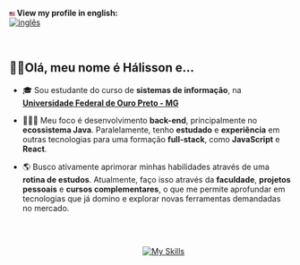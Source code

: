 <p align = "left">
  <strong> <img src = "images\us.png" width = 2.0% height = 2.0% > View my profile in english: </strong>
<br>
  <a href = "https://github.com/HalissonPiov/HalissonPiov">
    <img src = "https://img.shields.io/badge/English-Click%20here-white.svg" alt = "inglês" /> 
  </a>
</p>

<br>

## ✌🏻Olá, meu nome é Hálisson e...

- 🎓 Sou estudante do curso de **sistemas de informação**, na [**Universidade Federal de Ouro Preto - MG**](https://ufop.br/)

- 🧑🏻‍💻 Meu foco é desenvolvimento **back-end**, principalmente no **ecossistema Java**. Paralelamente, tenho **estudado** e **experiência** em outras tecnologias para uma formação **full-stack**, como **JavaScript** e **React**.

- 🌎 Busco ativamente aprimorar minhas habilidades através de uma **rotina de estudos**. Atualmente, faço isso através da **faculdade**, **projetos pessoais** e **cursos complementares**, o que me permite aprofundar em tecnologias que já domino e explorar novas ferramentas demandadas no mercado.
<br>

##
&emsp;&emsp;&emsp;&emsp;&emsp;&emsp;&emsp;&emsp;&emsp;&emsp;&emsp;&emsp;&emsp;&emsp;&emsp;&emsp;&emsp;[![My Skills](https://skillicons.dev/icons?i=git,html,css,c,nodejs,react,java,spring,python)](https://skillicons.dev)
